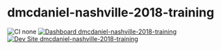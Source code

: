# dmcdaniel-nashville-2018-training

![CI none](https://img.shields.io/badge/ci-none-orange.svg)
[![Dashboard dmcdaniel-nashville-2018-training](https://img.shields.io/badge/dashboard-dmcdaniel_nashville_2018_training-yellow.svg)](https://dashboard.pantheon.io/sites/7f397972-5ba9-4664-ac27-e9ae9b34d194#dev/code)
[![Dev Site dmcdaniel-nashville-2018-training](https://img.shields.io/badge/site-dmcdaniel_nashville_2018_training-blue.svg)](http://dev-dmcdaniel-nashville-2018-training.pantheonsite.io/)